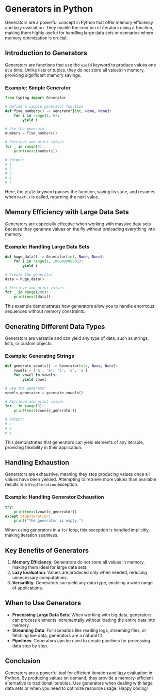 # Generators in Python

Generators are a powerful concept in Python that offer memory efficiency and lazy evaluation. They enable the creation of iterators using a function, making them highly useful for handling large data sets or scenarios where memory optimization is crucial.

## Introduction to Generators

Generators are functions that use the `yield` keyword to produce values one at a time. Unlike lists or tuples, they do not store all values in memory, providing significant memory savings.

### Example: Simple Generator

```python
from typing import Generator

# Define a simple generator function
def five_numbers() -> Generator[int, None, None]:
    for i in range(1, 6):
        yield i

# Use the generator
numbers = five_numbers()

# Retrieve and print values
for _ in range(5):
    print(next(numbers))

# Output:
# 1
# 2
# 3
# 4
# 5
```

Here, the `yield` keyword pauses the function, saving its state, and resumes when `next()` is called, returning the next value.

## Memory Efficiency with Large Data Sets

Generators are especially effective when working with massive data sets because they generate values on the fly without preloading everything into memory.

### Example: Handling Large Data Sets

```python
def huge_data() -> Generator[int, None, None]:
    for i in range(1, 100000000001):
        yield i

# Create the generator
data = huge_data()

# Retrieve and print values
for _ in range(200):
    print(next(data))
```

This example demonstrates how generators allow you to handle enormous sequences without memory constraints.

## Generating Different Data Types

Generators are versatile and can yield any type of data, such as strings, lists, or custom objects.

### Example: Generating Strings

```python
def generate_vowels() -> Generator[str, None, None]:
    vowels = ['a', 'e', 'i', 'o', 'u']
    for vowel in vowels:
        yield vowel

# Use the generator
vowels_generator = generate_vowels()

# Retrieve and print values
for _ in range(3):
    print(next(vowels_generator))

# Output:
# a
# e
# i
```

This demonstrates that generators can yield elements of any iterable, providing flexibility in their application.

## Handling Exhaustion

Generators are exhaustive, meaning they stop producing values once all values have been yielded. Attempting to retrieve more values than available results in a `StopIteration` exception.

### Example: Handling Generator Exhaustion

```python
try:
    print(next(vowels_generator))
except StopIteration:
    print("The generator is empty.")
```

When using generators in a `for` loop, this exception is handled implicitly, making iteration seamless.

## Key Benefits of Generators

1. **Memory Efficiency**: Generators do not store all values in memory, making them ideal for large data sets.
2. **Lazy Evaluation**: Values are produced only when needed, reducing unnecessary computations.
3. **Versatility**: Generators can yield any data type, enabling a wide range of applications.

## When to Use Generators

- **Processing Large Data Sets**: When working with big data, generators can process elements incrementally without loading the entire data into memory.
- **Streaming Data**: For scenarios like reading logs, streaming files, or fetching live data, generators are a natural fit.
- **Pipelines**: Generators can be used to create pipelines for processing data step by step.

## Conclusion

Generators are a powerful tool for efficient iteration and lazy evaluation in Python. By producing values on demand, they provide a memory-efficient alternative to traditional iterables. Use generators when dealing with large data sets or when you need to optimize resource usage. Happy coding!


